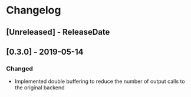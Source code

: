 # Changelog

## [Unreleased] - ReleaseDate

## [0.3.0] - 2019-05-14
### Changed

- Implemented double buffering to reduce the number of output calls to the original backend
